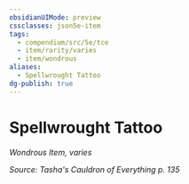 ```yaml
---
obsidianUIMode: preview
cssclasses: json5e-item
tags:
  - compendium/src/5e/tce
  - item/rarity/varies
  - item/wondrous
aliases:
  - Spellwrought Tattoo
dg-publish: true
---
```

# Spellwrought Tattoo
*Wondrous Item, varies*  


*Source: Tasha's Cauldron of Everything p. 135*